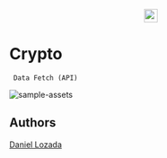 <p align="center" >
  <a href="https://www.adazolhub.com">
    <img src="https://firebasestorage.googleapis.com/v0/b/djlozada.appspot.com/o/mdx%2Freadme-logo.svg?alt=media&token=1a4bad4d-0168-40be-9082-efb5fa244915" height="24"/>
  </a>

</p>
<h1 align="justify"> Crypto </h1>

<p align="justify" margin-bottom>
    <code align="jusify"> Data Fetch (API) </code>
</p>





![sample-assets](https://firebasestorage.googleapis.com/v0/b/djlozada.appspot.com/o/mdx%2Fcrypto-update-01.png?alt=media&token=9f819a8a-c4dc-4d90-b696-5979fc5f0d86)



## Authors

[Daniel Lozada](https://www.github.com/adazol123)




